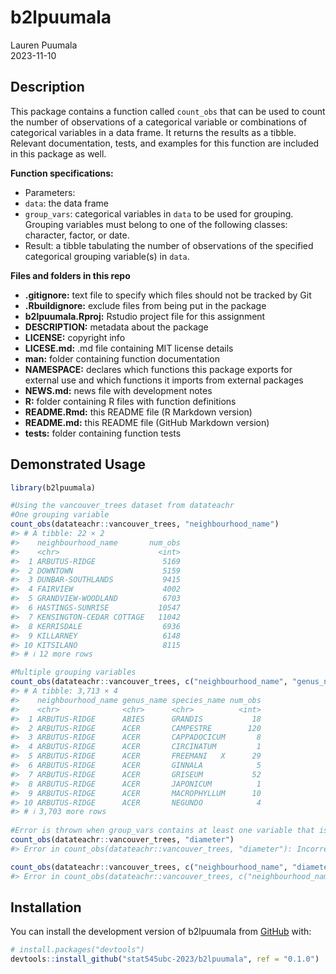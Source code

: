 
<!-- README.md is generated from README.Rmd. Please edit that file -->

# b2lpuumala

Lauren Puumala  
2023-11-10  
<!-- badges: start --> <!-- badges: end -->

## Description

This package contains a function called `count_obs` that can be used to
count the number of observations of a categorical variable or
combinations of categorical variables in a data frame. It returns the
results as a tibble. Relevant documentation, tests, and examples for
this function are included in this package as well.

**Function specifications:**  
- Parameters:  
- `data`: the data frame  
- `group_vars`: categorical variables in `data` to be used for grouping.
Grouping variables must belong to one of the following classes:
character, factor, or date.  
- Result: a tibble tabulating the number of observations of the
specified categorical grouping variable(s) in `data`.

**Files and folders in this repo**  
- **.gitignore:** text file to specify which files should not be tracked
by Git  
- **.Rbuildignore:** exclude files from being put in the package  
- **b2lpuumala.Rproj:** Rstudio project file for this assignment  
- **DESCRIPTION:** metadata about the package  
- **LICENSE:** copyright info  
- **LICESE.md:** .md file containing MIT license details  
- **man:** folder containing function documentation  
- **NAMESPACE:** declares which functions this package exports for
external use and which functions it imports from external packages  
- **NEWS.md:** news file with development notes  
- **R:** folder containing R files with function definitions  
- **README.Rmd:** this README file (R Markdown version)  
- **README.md:** this README file (GitHub Markdown version)  
- **tests:** folder containing function tests

## Demonstrated Usage

``` r
library(b2lpuumala)

#Using the vancouver_trees dataset from datateachr
#One grouping variable
count_obs(datateachr::vancouver_trees, "neighbourhood_name")
#> # A tibble: 22 × 2
#>    neighbourhood_name       num_obs
#>    <chr>                      <int>
#>  1 ARBUTUS-RIDGE               5169
#>  2 DOWNTOWN                    5159
#>  3 DUNBAR-SOUTHLANDS           9415
#>  4 FAIRVIEW                    4002
#>  5 GRANDVIEW-WOODLAND          6703
#>  6 HASTINGS-SUNRISE           10547
#>  7 KENSINGTON-CEDAR COTTAGE   11042
#>  8 KERRISDALE                  6936
#>  9 KILLARNEY                   6148
#> 10 KITSILANO                   8115
#> # ℹ 12 more rows

#Multiple grouping variables
count_obs(datateachr::vancouver_trees, c("neighbourhood_name", "genus_name", "species_name"))
#> # A tibble: 3,713 × 4
#>    neighbourhood_name genus_name species_name num_obs
#>    <chr>              <chr>      <chr>          <int>
#>  1 ARBUTUS-RIDGE      ABIES      GRANDIS           18
#>  2 ARBUTUS-RIDGE      ACER       CAMPESTRE        120
#>  3 ARBUTUS-RIDGE      ACER       CAPPADOCICUM       8
#>  4 ARBUTUS-RIDGE      ACER       CIRCINATUM         1
#>  5 ARBUTUS-RIDGE      ACER       FREEMANI   X      29
#>  6 ARBUTUS-RIDGE      ACER       GINNALA            5
#>  7 ARBUTUS-RIDGE      ACER       GRISEUM           52
#>  8 ARBUTUS-RIDGE      ACER       JAPONICUM          1
#>  9 ARBUTUS-RIDGE      ACER       MACROPHYLLUM      10
#> 10 ARBUTUS-RIDGE      ACER       NEGUNDO            4
#> # ℹ 3,703 more rows
  
#Error is thrown when group_vars contains at least one variable that is the wrong class. See examples below.
count_obs(datateachr::vancouver_trees, "diameter")
#> Error in count_obs(datateachr::vancouver_trees, "diameter"): Incorrect grouping variable class. Ensure all group_vars are of class chr, fct, or date.

count_obs(datateachr::vancouver_trees, c("neighbourhood_name", "diameter"))
#> Error in count_obs(datateachr::vancouver_trees, c("neighbourhood_name", : Incorrect grouping variable class. Ensure all group_vars are of class chr, fct, or date.
```

## Installation

You can install the development version of b2lpuumala from
[GitHub](https://github.com/) with:

``` r
# install.packages("devtools")
devtools::install_github("stat545ubc-2023/b2lpuumala", ref = "0.1.0")
```
